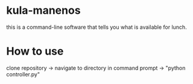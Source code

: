 # kula-manenos
this is a command-line software that tells you what is available for lunch.

# How to use
clone repository -> navigate to directory in command prompt -> "python controller.py"
